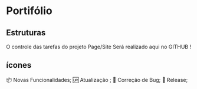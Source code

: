 # Portifólio
## Estruturas 
 O controle das tarefas do projeto Page/Site Será realizado aqui no GITHUB ! 

 ## ícones 


 :package:   Novas Funcionalidades;
 :up:   Atualização ;
 :bug:   Correção de Bug;
 :checkered_flag:   Release;


